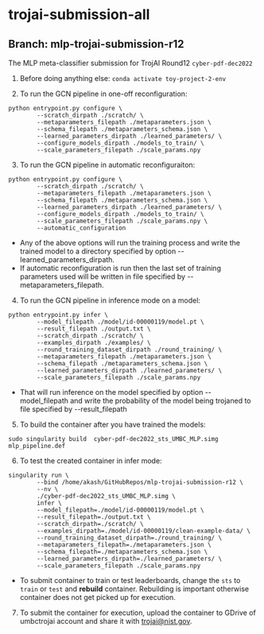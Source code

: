 # trojai-submission-all
## Branch: mlp-trojai-submission-r12

The MLP meta-classifier submission for TrojAI Round12 `cyber-pdf-dec2022`

 1. Before doing anything else: ```conda activate toy-project-2-env```

 2. To run the GCN pipeline in one-off reconfiguration:
  ```
  python entrypoint.py configure \
          --scratch_dirpath ./scratch/ \
          --metaparameters_filepath ./metaparameters.json \
          --schema_filepath ./metaparameters_schema.json \
          --learned_parameters_dirpath ./learned_parameters/ \
          --configure_models_dirpath ./models_to_train/ \
          --scale_parameters_filepath ./scale_params.npy
  ```

 3. To run the GCN pipeline in automatic reconfiguraiton:
  ```
  python entrypoint.py configure \
          --scratch_dirpath ./scratch/ \
          --metaparameters_filepath ./metaparameters.json \
          --schema_filepath ./metaparameters_schema.json \
          --learned_parameters_dirpath ./learned_parameters/ \
          --configure_models_dirpath ./models_to_train/ \
          --scale_parameters_filepath ./scale_params.npy \
          --automatic_configuration
  ```

  * Any of the above options will run the training process and write the trained model to a directory specified by option --learned_parameters_dirpath.
  * If automatic reconfiguration is run then the last set of training parameters used will be written in file specified by --metaparameters_filepath.


 4. To run the GCN pipeline in inference mode on a model:
  ```
  python entrypoint.py infer \
          --model_filepath ./model/id-00000119/model.pt \
          --result_filepath ./output.txt \
          --scratch_dirpath ./scratch/ \
          --examples_dirpath ./examples/ \
          --round_training_dataset_dirpath ./round_training/ \
          --metaparameters_filepath ./metaparameters.json \
          --schema_filepath ./metaparameters_schema.json \
          --learned_parameters_dirpath ./learned_parameters/ \
          --scale_parameters_filepath ./scale_params.npy
  ```

  * That will run inference on the model specified by option --model_filepath and write the probability of the model being trojaned to file specified by --result_filepath


 5. To build the container after you have trained the models:
  ```
  sudo singularity build  cyber-pdf-dec2022_sts_UMBC_MLP.simg  mlp_pipeline.def
  ```


 6. To test the created container in infer mode:
  ```
  singularity run \
          --bind /home/akash/GitHubRepos/mlp-trojai-submission-r12 \
          --nv \
          ./cyber-pdf-dec2022_sts_UMBC_MLP.simg \
          infer \
          --model_filepath=./model/id-00000119/model.pt \
          --result_filepath=./output.txt \
          --scratch_dirpath=./scratch/ \
          --examples_dirpath=./model/id-00000119/clean-example-data/ \
          --round_training_dataset_dirpath=./round_training/ \
          --metaparameters_filepath=./metaparameters.json \
          --schema_filepath=./metaparameters_schema.json \
          --learned_parameters_dirpath=./learned_parameters/ \
          --scale_parameters_filepath ./scale_params.npy
  ```
  * To submit container to train or test leaderboards, change the `sts` to `train` or `test` and **rebuild** container. Rebuilding is important otherwise container does not get picked up for execution.


 7. To submit the container for execution, upload the container to GDrive of umbctrojai account and share it with trojai@nist.gov.
